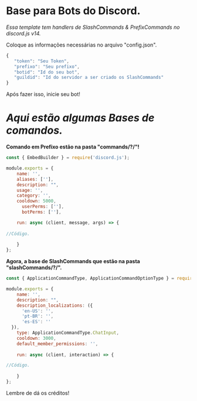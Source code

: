 # Base para Bots do Discord.
 *Essa template tem handlers de SlashCommands & PrefixCommands no discord.js v14.*

Coloque as informações necessárias no arquivo "config.json".
```js
{
   "token": "Seu Token",
   "prefixo": "Seu prefixo",
   "botid": "Id do seu bot",
   "guildid": "Id do servidor a ser criado os SlashCommands"
}
```

Após fazer isso, inicie seu bot!

# *Aqui estão algumas Bases de comandos.*

**Comando em Prefixo estão na pasta "commands/?/"!**
```js
const { EmbedBuilder } = require('discord.js');

module.exports = {
    name: '',
    aliases: [''],
    description: "",
    usage: '',
    category: '',
    cooldown: 5000,
      userPerms: [''],
      botPerms: [''],

    run: async (client, message, args) => {
        
//Código.
    
    }
};
```

**Agora, a base de SlashCommands que estão na pasta "slashCommands/?/".**

```js
const { ApplicationCommandType, ApplicationCommandOptionType } = require('discord.js');

module.exports = {
    name: '',
    description: "",
    description_localizations: ({
      'en-US': '',
      'pt-BR': '',
      'es-ES': ''
  }),
    type: ApplicationCommandType.ChatInput,
    cooldown: 3000,
    default_member_permissions: '',
  
    run: async (client, interaction) => {

//Código.
      
    }
};
```

Lembre de dá os créditos!
